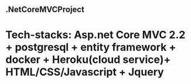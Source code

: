 ## .NetCoreMVCProject 

# Tech-stacks: Asp.net Core MVC 2.2 + postgresql + entity framework + docker + Heroku(cloud service)+ HTML/CSS/Javascript + Jquery
